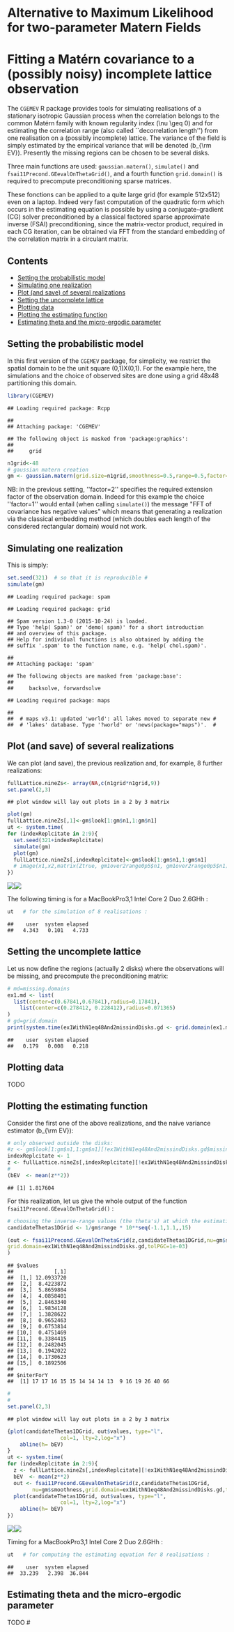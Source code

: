 Alternative to Maximum Likelihood for two-parameter Matern Fields
================

Fitting a Matérn covariance to a (possibly noisy) incomplete lattice observation
================================================================================

The `CGEMEV` R package provides tools for simulating realisations of a stationary isotropic Gaussian process when the correlation belongs to the common Matérn family with known regularity index \(\nu \geq 0\) and for estimating the correlation range (also called \`\`decorrelation length'') from one realisation on a (possibly incomplete) lattice. The variance of the field is simply estimated by the empirical variance that will be denoted \(b_{\rm EV}\). Presently the missing regions can be chosen to be several disks.

Three main functions are used: `gaussian.matern()`, `simulate()` and `fsai11Precond.GEevalOnThetaGrid()`, and a fourth function `grid.domain()` is required to precompute preconditioning sparse matrices.

These fonctions can be applied to a quite large grid (for example 512x512) even on a laptop. Indeed very fast computation of the quadratic form which occurs in the estimating equation is possible by using a conjugate-gradient (CG) solver preconditioned by a classical factored sparse approximate inverse (FSAI) preconditioning, since the matrix-vector product, required in each CG iteration, can be obtained via FFT from the standard embedding of the correlation matrix in a circulant matrix.

Contents
--------

-   [Setting the probabilistic model](#Setting-the-probabilistic-model)
-   [Simulating one realization](#Simulating-one-realisation)
-   [Plot (and save) of several realizations](#plots-(and-save)-of-several-realizations)
-   [Setting the uncomplete lattice](#setting-th-uncomplete-lattice)
-   [Plotting data](#Plotting-data)
-   [Plotting the estimating function](#plotting-the-estimating-function)
-   [Estimating theta and the micro-ergodic parameter](#estimating-theta-and-the-micro-ergodic-parameter)

Setting the probabilistic model
-------------------------------

In this first version of the `CGEMEV` package, for simplicity, we restrict the spatial domain to be the unit square (0,1)X(0,1). For the example here, the simulations and the choice of observed sites are done using a grid 48x48 partitioning this domain.

``` r
library(CGEMEV)
```

    ## Loading required package: Rcpp

    ## 
    ## Attaching package: 'CGEMEV'

    ## The following object is masked from 'package:graphics':
    ## 
    ##     grid

``` r
n1grid<-48
# gaussian matern creation
gm <- gaussian.matern(grid.size=n1grid,smoothness=0.5,range=0.5,factor=2)
```

NB: in the previous setting, ''factor=2'' specifies the required extension factor of the observation domain. Indeed for this example the choice ''factor=1'' would entail (when calling `simulate()`) the message "FFT of covariance has negative values" which means that generating a realization via the classical embedding method (which doubles each length of the considered rectangular domain) would not work.

Simulating one realization
--------------------------

This is simply:

``` r
set.seed(321)  # so that it is reproducible #
simulate(gm)
```

    ## Loading required package: spam

    ## Loading required package: grid

    ## Spam version 1.3-0 (2015-10-24) is loaded.
    ## Type 'help( Spam)' or 'demo( spam)' for a short introduction 
    ## and overview of this package.
    ## Help for individual functions is also obtained by adding the
    ## suffix '.spam' to the function name, e.g. 'help( chol.spam)'.

    ## 
    ## Attaching package: 'spam'

    ## The following objects are masked from 'package:base':
    ## 
    ##     backsolve, forwardsolve

    ## Loading required package: maps

    ## 
    ##  # maps v3.1: updated 'world': all lakes moved to separate new #
    ##  # 'lakes' database. Type '?world' or 'news(package="maps")'.  #

Plot (and save) of several realizations
---------------------------------------

We can plot (and save), the previous realization and, for example, 8 further realizations:

``` r
fullLattice.nineZs<- array(NA,c(n1grid*n1grid,9))
set.panel(2,3)
```

    ## plot window will lay out plots in a 2 by 3 matrix

``` r
plot(gm)
fullLattice.nineZs[,1]<-gm$look[1:gm$n1,1:gm$n1]
ut <- system.time(
for (indexReplcitate in 2:9){
  set.seed(321+indexReplcitate)
  simulate(gm)
  plot(gm)
  fullLattice.nineZs[,indexReplcitate]<-gm$look[1:gm$n1,1:gm$n1]
  # image(x1,x2,matrix(Ztrue, gm1over2range0p5$n1, gm1over2range0p5$n1),asp=1)}
})
```

![](README_files/figure-markdown_github/unnamed-chunk-3-1.png)![](README_files/figure-markdown_github/unnamed-chunk-3-2.png)

The following timing is for a MacBookPro3,1 Intel Core 2 Duo 2.6GHh :

``` r
ut   # for the simulation of 8 realisations :
```

    ##    user  system elapsed 
    ##   4.343   0.101   4.733

Setting the uncomplete lattice
------------------------------

Let us now define the regions (actually 2 disks) where the observations will be missing, and precompute the preconditioning matrix:

``` r
# md=missing.domains
ex1.md <- list(
  list(center=c(0.67841,0.67841),radius=0.17841),
    list(center=c(0.278412, 0.228412),radius=0.071365)
)
# gd=grid.domain
print(system.time(ex1WithN1eq48And2missindDisks.gd <- grid.domain(ex1.md,n1grid)))
```

    ##    user  system elapsed 
    ##   0.179   0.008   0.218

Plotting data
-------------

TODO

Plotting the estimating function
--------------------------------

Consider the first one of the above realizations, and the naive variance estimator \(b_{\rm EV}\):

``` r
# only observed outside the disks:
#z <- gm$look[1:gm$n1,1:gm$n1][!ex1WithN1eq48And2missindDisks.gd$missing.sites]
indexReplcitate <- 1
z <- fullLattice.nineZs[,indexReplcitate][!ex1WithN1eq48And2missindDisks.gd$missing.sites]
#
(bEV  <- mean(z**2))
```

    ## [1] 1.817604

For this realization, let us give the whole output of the function `fsai11Precond.GEevalOnThetaGrid()` :

``` r
# choosing the inverse-range values (the theta's) at which the estimating funcion is computed:
candidateThetas1DGrid <- 1/gm$range * 10**seq(-1.1,1.1,,15)

(out <- fsai11Precond.GEevalOnThetaGrid(z,candidateThetas1DGrid,nu=gm$smoothness,                          
grid.domain=ex1WithN1eq48And2missindDisks.gd,tolPGC=1e-03)
)
```

    ## $values
    ##             [,1]
    ##  [1,] 12.0933720
    ##  [2,]  8.4223872
    ##  [3,]  5.8659804
    ##  [4,]  4.0858401
    ##  [5,]  2.8463340
    ##  [6,]  1.9834128
    ##  [7,]  1.3828622
    ##  [8,]  0.9652463
    ##  [9,]  0.6753814
    ## [10,]  0.4751469
    ## [11,]  0.3384415
    ## [12,]  0.2482045
    ## [13,]  0.1942022
    ## [14,]  0.1730623
    ## [15,]  0.1892506
    ## 
    ## $niterForY
    ##  [1] 17 17 16 15 15 14 14 14 13  9 16 19 26 40 66

``` r
#
#
set.panel(2,3)
```

    ## plot window will lay out plots in a 2 by 3 matrix

``` r
{plot(candidateThetas1DGrid, out$values, type="l", 
                 col=1, lty=2,log="x")
    abline(h= bEV)
}
ut <- system.time(
for (indexReplcitate in 2:9){
  z <- fullLattice.nineZs[,indexReplcitate][!ex1WithN1eq48And2missindDisks.gd$missing.sites]
  bEV  <- mean(z**2)
  out <- fsai11Precond.GEevalOnThetaGrid(z,candidateThetas1DGrid,
        nu=gm$smoothness,grid.domain=ex1WithN1eq48And2missindDisks.gd,tolPGC=1e-03)
  plot(candidateThetas1DGrid, out$values, type="l", 
                 col=1, lty=2,log="x")
    abline(h= bEV)
})
```

![](README_files/figure-markdown_github/unnamed-chunk-7-1.png)![](README_files/figure-markdown_github/unnamed-chunk-7-2.png)

Timing for a MacBookPro3,1 Intel Core 2 Duo 2.6GHh :

``` r
ut   # for computing the estimating equation for 8 realisations :
```

    ##    user  system elapsed 
    ##  33.239   2.398  36.844

Estimating theta and the micro-ergodic parameter
------------------------------------------------

TODO \#
